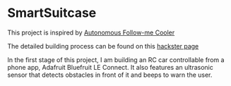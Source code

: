 # SmartSuitcase
This project is inspired by [Autonomous Follow-me Cooler](https://www.hackster.io/hackerhouse/make-an-autonomous-follow-me-cooler-7ca8bc)

The detailed building process can be found on this [hackster page](https://www.hackster.io/IreneZZhang/smart-suitcase-prototype-13291c "SmartSuitcase")

In the first stage of this project, I am building an RC car controllable from a phone app, Adafruit Bluefruit LE Connect. It also features an ultrasonic sensor that detects obstacles in front of it and beeps to warn the user. 



